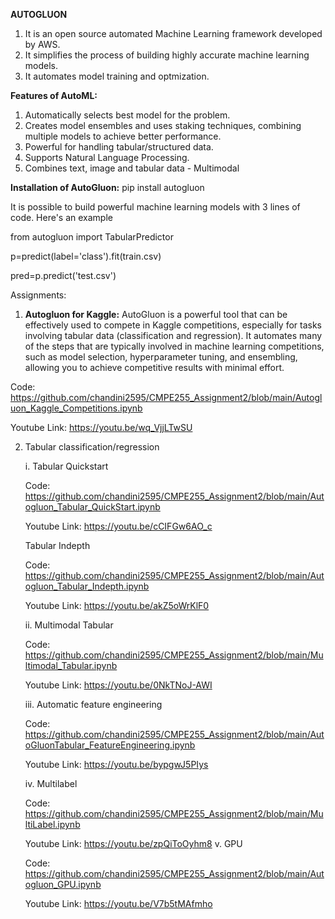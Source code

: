 **AUTOGLUON**

1. It is an open source automated Machine Learning framework developed by AWS.
2. It simplifies the process of building highly accurate machine learning models.
3. It automates model training and optmization.

**Features of AutoML:**
1. Automatically selects best model for the problem.
2. Creates model ensembles and uses staking techniques, combining multiple models to achieve better performance.
3. Powerful for handling tabular/structured data.
4. Supports Natural Language Processing.
5. Combines text, image and tabular data - Multimodal

**Installation of AutoGluon:**
pip install autogluon

It is possible to build powerful machine learning models with 3 lines of code. Here's an example

from autogluon import TabularPredictor

p=predict(label='class').fit(train.csv)

pred=p.predict('test.csv')

Assignments:

1. **Autogluon for Kaggle:** AutoGluon is a powerful tool that can be effectively used to compete in Kaggle competitions, especially for tasks involving tabular data (classification and regression). It automates many of the steps that are typically involved in machine learning competitions, such as model selection, hyperparameter tuning, and ensembling, allowing you to achieve competitive results with minimal effort.

  Code: https://github.com/chandini2595/CMPE255_Assignment2/blob/main/Autogluon_Kaggle_Competitions.ipynb
   
  Youtube Link: https://youtu.be/wq_VjjLTwSU

2. Tabular classification/regression
   
   i. Tabular Quickstart
       
      Code: https://github.com/chandini2595/CMPE255_Assignment2/blob/main/Autogluon_Tabular_QuickStart.ipynb
   
      Youtube Link: https://youtu.be/cCIFGw6AO_c

      Tabular Indepth

      Code: https://github.com/chandini2595/CMPE255_Assignment2/blob/main/Autogluon_Tabular_Indepth.ipynb
   
      Youtube Link: https://youtu.be/akZ5oWrKlF0
   
   ii. Multimodal Tabular

      Code: https://github.com/chandini2595/CMPE255_Assignment2/blob/main/Multimodal_Tabular.ipynb
   
      Youtube Link: https://youtu.be/0NkTNoJ-AWI
   
   iii. Automatic feature engineering

     Code: https://github.com/chandini2595/CMPE255_Assignment2/blob/main/AutoGluonTabular_FeatureEngineering.ipynb
   
      Youtube Link: https://youtu.be/bypgwJ5PIys
   
   iv. Multilabel
   
     Code: https://github.com/chandini2595/CMPE255_Assignment2/blob/main/MultiLabel.ipynb
   
      Youtube Link: https://youtu.be/zpQiToOyhm8
   v. GPU

     Code: https://github.com/chandini2595/CMPE255_Assignment2/blob/main/Autogluon_GPU.ipynb

     Youtube Link: https://youtu.be/V7b5tMAfmho
   
